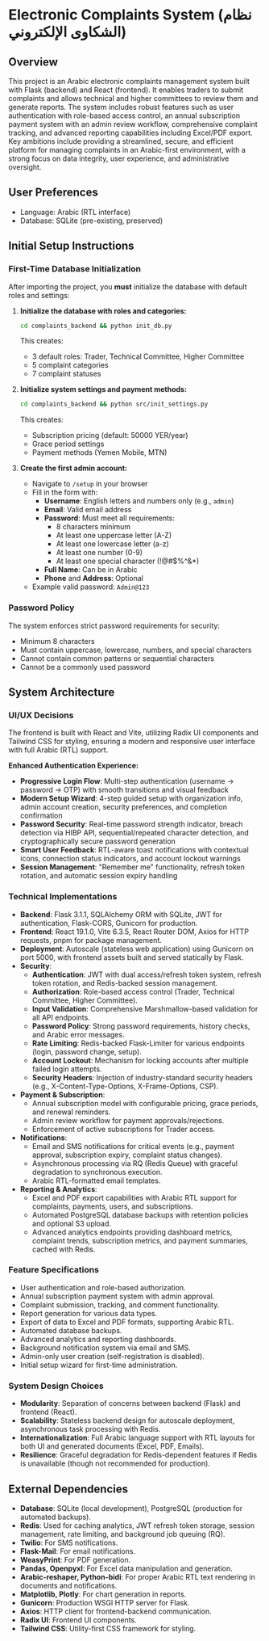 # Electronic Complaints System (نظام الشكاوى الإلكتروني)

## Overview
This project is an Arabic electronic complaints management system built with Flask (backend) and React (frontend). It enables traders to submit complaints and allows technical and higher committees to review them and generate reports. The system includes robust features such as user authentication with role-based access control, an annual subscription payment system with an admin review workflow, comprehensive complaint tracking, and advanced reporting capabilities including Excel/PDF export. Key ambitions include providing a streamlined, secure, and efficient platform for managing complaints in an Arabic-first environment, with a strong focus on data integrity, user experience, and administrative oversight.

## User Preferences
- Language: Arabic (RTL interface)
- Database: SQLite (pre-existing, preserved)

## Initial Setup Instructions

### First-Time Database Initialization
After importing the project, you **must** initialize the database with default roles and settings:

1. **Initialize the database with roles and categories:**
   ```bash
   cd complaints_backend && python init_db.py
   ```
   This creates:
   - 3 default roles: Trader, Technical Committee, Higher Committee
   - 5 complaint categories
   - 7 complaint statuses

2. **Initialize system settings and payment methods:**
   ```bash
   cd complaints_backend && python src/init_settings.py
   ```
   This creates:
   - Subscription pricing (default: 50000 YER/year)
   - Grace period settings
   - Payment methods (Yemen Mobile, MTN)

3. **Create the first admin account:**
   - Navigate to `/setup` in your browser
   - Fill in the form with:
     - **Username**: English letters and numbers only (e.g., `admin`)
     - **Email**: Valid email address
     - **Password**: Must meet all requirements:
       - 8 characters minimum
       - At least one uppercase letter (A-Z)
       - At least one lowercase letter (a-z)
       - At least one number (0-9)
       - At least one special character (!@#$%^&*)
     - **Full Name**: Can be in Arabic
     - **Phone** and **Address**: Optional
   - Example valid password: `Admin@123`

### Password Policy
The system enforces strict password requirements for security:
- Minimum 8 characters
- Must contain uppercase, lowercase, numbers, and special characters
- Cannot contain common patterns or sequential characters
- Cannot be a commonly used password

## System Architecture

### UI/UX Decisions
The frontend is built with React and Vite, utilizing Radix UI components and Tailwind CSS for styling, ensuring a modern and responsive user interface with full Arabic (RTL) support. 

**Enhanced Authentication Experience:**
- **Progressive Login Flow**: Multi-step authentication (username → password → OTP) with smooth transitions and visual feedback
- **Modern Setup Wizard**: 4-step guided setup with organization info, admin account creation, security preferences, and completion confirmation
- **Password Security**: Real-time password strength indicator, breach detection via HIBP API, sequential/repeated character detection, and cryptographically secure password generation
- **Smart User Feedback**: RTL-aware toast notifications with contextual icons, connection status indicators, and account lockout warnings
- **Session Management**: "Remember me" functionality, refresh token rotation, and automatic session expiry handling

### Technical Implementations
- **Backend**: Flask 3.1.1, SQLAlchemy ORM with SQLite, JWT for authentication, Flask-CORS, Gunicorn for production.
- **Frontend**: React 19.1.0, Vite 6.3.5, React Router DOM, Axios for HTTP requests, pnpm for package management.
- **Deployment**: Autoscale (stateless web application) using Gunicorn on port 5000, with frontend assets built and served statically by Flask.
- **Security**:
    - **Authentication**: JWT with dual access/refresh token system, refresh token rotation, and Redis-backed session management.
    - **Authorization**: Role-based access control (Trader, Technical Committee, Higher Committee).
    - **Input Validation**: Comprehensive Marshmallow-based validation for all API endpoints.
    - **Password Policy**: Strong password requirements, history checks, and Arabic error messages.
    - **Rate Limiting**: Redis-backed Flask-Limiter for various endpoints (login, password change, setup).
    - **Account Lockout**: Mechanism for locking accounts after multiple failed login attempts.
    - **Security Headers**: Injection of industry-standard security headers (e.g., X-Content-Type-Options, X-Frame-Options, CSP).
- **Payment & Subscription**:
    - Annual subscription model with configurable pricing, grace periods, and renewal reminders.
    - Admin review workflow for payment approvals/rejections.
    - Enforcement of active subscriptions for Trader access.
- **Notifications**:
    - Email and SMS notifications for critical events (e.g., payment approval, subscription expiry, complaint status changes).
    - Asynchronous processing via RQ (Redis Queue) with graceful degradation to synchronous execution.
    - Arabic RTL-formatted email templates.
- **Reporting & Analytics**:
    - Excel and PDF export capabilities with Arabic RTL support for complaints, payments, users, and subscriptions.
    - Automated PostgreSQL database backups with retention policies and optional S3 upload.
    - Advanced analytics endpoints providing dashboard metrics, complaint trends, subscription metrics, and payment summaries, cached with Redis.

### Feature Specifications
- User authentication and role-based authorization.
- Annual subscription payment system with admin approval.
- Complaint submission, tracking, and comment functionality.
- Report generation for various data types.
- Export of data to Excel and PDF formats, supporting Arabic RTL.
- Automated database backups.
- Advanced analytics and reporting dashboards.
- Background notification system via email and SMS.
- Admin-only user creation (self-registration is disabled).
- Initial setup wizard for first-time administration.

### System Design Choices
- **Modularity**: Separation of concerns between backend (Flask) and frontend (React).
- **Scalability**: Stateless backend design for autoscale deployment, asynchronous task processing with Redis.
- **Internationalization**: Full Arabic language support with RTL layouts for both UI and generated documents (Excel, PDF, Emails).
- **Resilience**: Graceful degradation for Redis-dependent features if Redis is unavailable (though not recommended for production).

## External Dependencies

- **Database**: SQLite (local development), PostgreSQL (production for automated backups).
- **Redis**: Used for caching analytics, JWT refresh token storage, session management, rate limiting, and background job queuing (RQ).
- **Twilio**: For SMS notifications.
- **Flask-Mail**: For email notifications.
- **WeasyPrint**: For PDF generation.
- **Pandas, Openpyxl**: For Excel data manipulation and generation.
- **Arabic-reshaper, Python-bidi**: For proper Arabic RTL text rendering in documents and notifications.
- **Matplotlib, Plotly**: For chart generation in reports.
- **Gunicorn**: Production WSGI HTTP server for Flask.
- **Axios**: HTTP client for frontend-backend communication.
- **Radix UI**: Frontend UI components.
- **Tailwind CSS**: Utility-first CSS framework for styling.